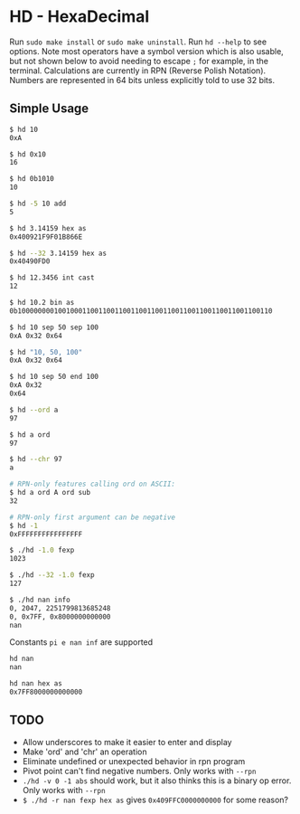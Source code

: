 # HD - HexaDecimal
Run `sudo make install` or `sudo make uninstall`. Run `hd --help` to see options. Note most operators have a symbol version which is also usable, but not shown below to avoid needing to escape `;` for example, in the terminal. Calculations are currently in RPN (Reverse Polish Notation). Numbers are represented in 64 bits unless explicitly told to use 32 bits.

## Simple Usage
```bash
$ hd 10
0xA

$ hd 0x10
16

$ hd 0b1010
10

$ hd -5 10 add
5

$ hd 3.14159 hex as
0x400921F9F01B866E

$ hd --32 3.14159 hex as
0x40490FD0

$ hd 12.3456 int cast
12

$ hd 10.2 bin as
0b100000000100100011001100110011001100110011001100110011001100110

$ hd 10 sep 50 sep 100
0xA 0x32 0x64

$ hd "10, 50, 100"
0xA 0x32 0x64

$ hd 10 sep 50 end 100
0xA 0x32
0x64

$ hd --ord a
97

$ hd a ord
97

$ hd --chr 97
a

# RPN-only features calling ord on ASCII:
$ hd a ord A ord sub
32

# RPN-only first argument can be negative
$ hd -1
0xFFFFFFFFFFFFFFFF

$ ./hd -1.0 fexp
1023

$ ./hd --32 -1.0 fexp
127

$ ./hd nan info
0, 2047, 2251799813685248
0, 0x7FF, 0x8000000000000
nan
```

Constants `pi e nan inf` are supported
```bash
hd nan
nan

hd nan hex as
0x7FF8000000000000
```

## TODO
* Allow underscores to make it easier to enter and display
* Make 'ord' and 'chr' an operation
* Eliminate undefined or unexpected behavior in rpn program
* Pivot point can't find negative numbers. Only works with `--rpn`
* `./hd -v 0 -1 abs` should work, but it also thinks this is a binary op error. Only works with `--rpn`
* `$ ./hd -r nan fexp hex as` gives `0x409FFC0000000000` for some reason?
